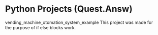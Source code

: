 # Python Projects (Quest.Answ)
vending_machine_otomation_system_example
This project was made for the purpose of if else blocks work.

